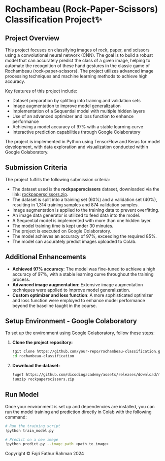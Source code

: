 # Rochambeau (Rock-Paper-Scissors) Classification Project✨

## Project Overview
This project focuses on classifying images of rock, paper, and scissors using a convolutional neural network (CNN). The goal is to build a robust model that can accurately predict the class of a given image, helping to automate the recognition of these hand gestures in the classic game of Rochambeau (rock-paper-scissors). The project utilizes advanced image processing techniques and machine learning methods to achieve high accuracy.

Key features of this project include:

- Dataset preparation by splitting into training and validation sets
- Image augmentation to improve model generalization
- Implementation of a Sequential model with multiple hidden layers
- Use of an advanced optimizer and loss function to enhance performance
- Achieving a model accuracy of 97% with a stable learning curve
- Interactive prediction capabilities through Google Colaboratory

The project is implemented in Python using TensorFlow and Keras for model development, with data exploration and visualization conducted within Google Colaboratory.

## Submission Criteria
The project fulfills the following submission criteria:

- The dataset used is the **rockpaperscissors** dataset, downloaded via the link: [rockpaperscissors.zip](https://github.com/dicodingacademy/assets/releases/download/release/rockpaperscissors.zip).
- The dataset is split into a training set (60%) and a validation set (40%), resulting in 1,314 training samples and 874 validation samples.
- Image augmentation is applied to the training data to prevent overfitting.
- An image data generator is utilized to feed data into the model.
- A Sequential model is implemented with more than one hidden layer.
- The model training time is kept under 30 minutes.
- The project is executed on Google Colaboratory.
- The model achieves an accuracy of 97%, exceeding the required 85%.
- The model can accurately predict images uploaded to Colab.

## Additional Enhancements
- **Achieved 97% accuracy**: The model was fine-tuned to achieve a high accuracy of 97%, with a stable learning curve throughout the training process.
- **Advanced image augmentation**: Extensive image augmentation techniques were applied to improve model generalization.
- **Custom optimizer and loss function**: A more sophisticated optimizer and loss function were employed to enhance model performance beyond the baseline taught in the course.

## Setup Environment - Google Colaboratory

To set up the environment using Google Colaboratory, follow these steps:

1. **Clone the project repository:**
    ```sh
    !git clone https://github.com/your-repo/rochambeau-classification.git
    cd rochambeau-classification
    ```

2. **Download the dataset:**
    ```sh
    !wget https://github.com/dicodingacademy/assets/releases/download/release/rockpaperscissors.zip
    !unzip rockpaperscissors.zip
    ```

## Run Model

Once your environment is set up and dependencies are installed, you can run the model training and prediction directly in Colab with the following command:

```sh
# Run the training script
!python train_model.py

# Predict on a new image
!python predict.py --image_path <path_to_image>
```
Copyright © Fajri Fathur Rahman 2024

